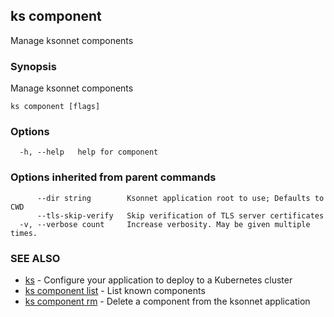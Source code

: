 ## ks component

Manage ksonnet components

### Synopsis

Manage ksonnet components

```
ks component [flags]
```

### Options

```
  -h, --help   help for component
```

### Options inherited from parent commands

```
      --dir string        Ksonnet application root to use; Defaults to CWD
      --tls-skip-verify   Skip verification of TLS server certificates
  -v, --verbose count     Increase verbosity. May be given multiple times.
```

### SEE ALSO

* [ks](ks.md)	 - Configure your application to deploy to a Kubernetes cluster
* [ks component list](ks_component_list.md)	 - List known components
* [ks component rm](ks_component_rm.md)	 - Delete a component from the ksonnet application

